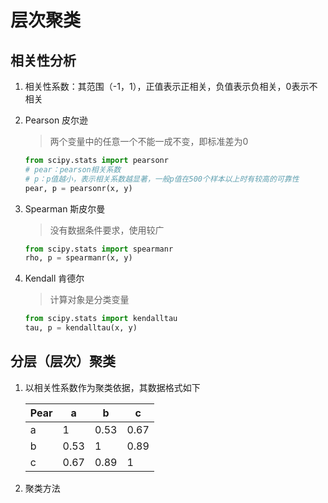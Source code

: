 # 层次聚类

## 相关性分析

1. 相关性系数：其范围（-1，1），正值表示正相关，负值表示负相关，0表示不相关
2. Pearson 皮尔逊

    > 两个变量中的任意一个不能一成不变，即标准差为0

    ```python
    from scipy.stats import pearsonr
    # pear：pearson相关系数
    # p：p值越小，表示相关系数越显著，一般p值在500个样本以上时有较高的可靠性
    pear, p = pearsonr(x, y)  
    ```

3. Spearman 斯皮尔曼

    > 没有数据条件要求，使用较广

    ```python
    from scipy.stats import spearmanr
    rho, p = spearmanr(x, y)
    ```

4. Kendall 肯德尔

    > 计算对象是分类变量

    ```python
    from scipy.stats import kendalltau
    tau, p = kendalltau(x, y)
    ```

## 分层（层次）聚类

1. 以相关性系数作为聚类依据，其数据格式如下

    | Pear | a    | b    | c    |
    | ---- | ---- | ---- | ---- |
    | a    | 1    | 0.53 | 0.67 |
    | b    | 0.53 | 1    | 0.89 |
    | c    | 0.67 | 0.89 | 1    |

2. 聚类方法

```python

```
